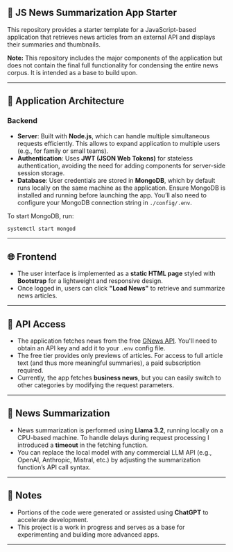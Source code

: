
## 📰 JS News Summarization App Starter

This repository provides a starter template for a JavaScript-based application that retrieves news articles from an external API and displays their summaries and thumbnails.

**Note:** This repository includes the major components of the application but does not contain the final full functionality for condensing the entire news corpus. It is intended as a base to build upon.

---

## 🔧 Application Architecture

### Backend

* **Server**: Built with **Node.js**, which can handle multiple simultaneous requests efficiently. This allows to expand application to multiple users  (e.g., for family or small teams).
* **Authentication**: Uses **JWT (JSON Web Tokens)** for stateless authentication, avoiding the need for adding components for server-side session storage.
* **Database**: User credentials are stored in **MongoDB**, which by default runs locally on the same machine as the application. Ensure MongoDB is installed and running before launching the app. You’ll also need to configure your MongoDB connection string in `./config/.env`.

To start MongoDB, run:

```bash
systemctl start mongod
```

---

## 🌐 Frontend

* The user interface is implemented as a **static HTML page** styled with **Bootstrap** for a lightweight and responsive design.
* Once logged in, users can click **"Load News"** to retrieve and summarize news articles.

---

## 🔑 API Access

* The application fetches news from the free [GNews API](https://gnews.io). You'll need to obtain an API key and add it to your `.env` config file.
* The free tier provides only previews of articles. For access to full article text (and thus more meaningful summaries), a paid subscription required.
* Currently, the app fetches **business news**, but you can easily switch to other categories by modifying the request parameters.

---

## 🧠 News Summarization

* News summarization is performed using **Llama 3.2**, running locally on a CPU-based machine. To handle delays during request processing I introduced a **timeout** in the fetching function.
* You can replace the local model with any commercial LLM API (e.g., OpenAI, Anthropic, Mistral, etc.) by adjusting the summarization function’s API call syntax.

---

## 💬 Notes

* Portions of the code were generated or assisted using **ChatGPT** to accelerate development.
* This project is a work in progress and serves as a base for experimenting and building more advanced apps.

---

